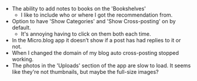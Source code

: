 - The ability to add notes to books on the 'Bookshelves'
	- I like to include who or where I got the recommendation from.
- Option to have 'Show Categories' and 'Show Cross-posting' on by default.
	- It's annoying having to click on them both each time.
- In the Micro.blog app it doesn’t show if a post has had replies to it or not.
- When I changed the domain of my blog auto cross-posting stopped working.
- The photos in the 'Uploads' section of the app are slow to load. It seems like they're not thumbnails, but maybe the full-size images?